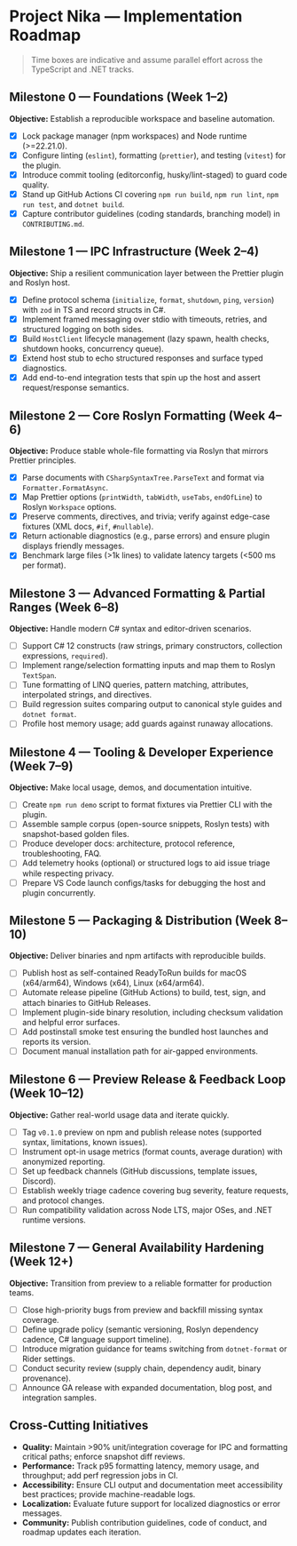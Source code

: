 # Project Nika — Implementation Roadmap

> Time boxes are indicative and assume parallel effort across the TypeScript and .NET tracks.

## Milestone 0 — Foundations (Week 1–2)

**Objective:** Establish a reproducible workspace and baseline automation.

- [x] Lock package manager (npm workspaces) and Node runtime (>=22.21.0).
- [x] Configure linting (`eslint`), formatting (`prettier`), and testing (`vitest`) for the plugin.
- [x] Introduce commit tooling (editorconfig, husky/lint-staged) to guard code quality.
- [x] Stand up GitHub Actions CI covering `npm run build`, `npm run lint`, `npm run test`, and `dotnet build`.
- [x] Capture contributor guidelines (coding standards, branching model) in `CONTRIBUTING.md`.

## Milestone 1 — IPC Infrastructure (Week 2–4)

**Objective:** Ship a resilient communication layer between the Prettier plugin and Roslyn host.

- [x] Define protocol schema (`initialize`, `format`, `shutdown`, `ping`, `version`) with `zod` in TS and record structs in C#.
- [x] Implement framed messaging over stdio with timeouts, retries, and structured logging on both sides.
- [x] Build `HostClient` lifecycle management (lazy spawn, health checks, shutdown hooks, concurrency queue).
- [x] Extend host stub to echo structured responses and surface typed diagnostics.
- [x] Add end-to-end integration tests that spin up the host and assert request/response semantics.

## Milestone 2 — Core Roslyn Formatting (Week 4–6)

**Objective:** Produce stable whole-file formatting via Roslyn that mirrors Prettier principles.

- [x] Parse documents with `CSharpSyntaxTree.ParseText` and format via `Formatter.FormatAsync`.
- [x] Map Prettier options (`printWidth`, `tabWidth`, `useTabs`, `endOfLine`) to Roslyn `Workspace` options.
- [x] Preserve comments, directives, and trivia; verify against edge-case fixtures (XML docs, `#if`, `#nullable`).
- [x] Return actionable diagnostics (e.g., parse errors) and ensure plugin displays friendly messages.
- [x] Benchmark large files (>1k lines) to validate latency targets (<500 ms per format).

## Milestone 3 — Advanced Formatting & Partial Ranges (Week 6–8)

**Objective:** Handle modern C# syntax and editor-driven scenarios.

- [ ] Support C# 12 constructs (raw strings, primary constructors, collection expressions, `required`).
- [ ] Implement range/selection formatting inputs and map them to Roslyn `TextSpan`.
- [ ] Tune formatting of LINQ queries, pattern matching, attributes, interpolated strings, and directives.
- [ ] Build regression suites comparing output to canonical style guides and `dotnet format`.
- [ ] Profile host memory usage; add guards against runaway allocations.

## Milestone 4 — Tooling & Developer Experience (Week 7–9)

**Objective:** Make local usage, demos, and documentation intuitive.

- [ ] Create `npm run demo` script to format fixtures via Prettier CLI with the plugin.
- [ ] Assemble sample corpus (open-source snippets, Roslyn tests) with snapshot-based golden files.
- [ ] Produce developer docs: architecture, protocol reference, troubleshooting, FAQ.
- [ ] Add telemetry hooks (optional) or structured logs to aid issue triage while respecting privacy.
- [ ] Prepare VS Code launch configs/tasks for debugging the host and plugin concurrently.

## Milestone 5 — Packaging & Distribution (Week 8–10)

**Objective:** Deliver binaries and npm artifacts with reproducible builds.

- [ ] Publish host as self-contained ReadyToRun builds for macOS (x64/arm64), Windows (x64), Linux (x64/arm64).
- [ ] Automate release pipeline (GitHub Actions) to build, test, sign, and attach binaries to GitHub Releases.
- [ ] Implement plugin-side binary resolution, including checksum validation and helpful error surfaces.
- [ ] Add postinstall smoke test ensuring the bundled host launches and reports its version.
- [ ] Document manual installation path for air-gapped environments.

## Milestone 6 — Preview Release & Feedback Loop (Week 10–12)

**Objective:** Gather real-world usage data and iterate quickly.

- [ ] Tag `v0.1.0` preview on npm and publish release notes (supported syntax, limitations, known issues).
- [ ] Instrument opt-in usage metrics (format counts, average duration) with anonymized reporting.
- [ ] Set up feedback channels (GitHub discussions, template issues, Discord).
- [ ] Establish weekly triage cadence covering bug severity, feature requests, and protocol changes.
- [ ] Run compatibility validation across Node LTS, major OSes, and .NET runtime versions.

## Milestone 7 — General Availability Hardening (Week 12+)

**Objective:** Transition from preview to a reliable formatter for production teams.

- [ ] Close high-priority bugs from preview and backfill missing syntax coverage.
- [ ] Define upgrade policy (semantic versioning, Roslyn dependency cadence, C# language support timeline).
- [ ] Introduce migration guidance for teams switching from `dotnet-format` or Rider settings.
- [ ] Conduct security review (supply chain, dependency audit, binary provenance).
- [ ] Announce GA release with expanded documentation, blog post, and integration samples.

## Cross-Cutting Initiatives

- **Quality:** Maintain >90% unit/integration coverage for IPC and formatting critical paths; enforce snapshot diff reviews.
- **Performance:** Track p95 formatting latency, memory usage, and throughput; add perf regression jobs in CI.
- **Accessibility:** Ensure CLI output and documentation meet accessibility best practices; provide machine-readable logs.
- **Localization:** Evaluate future support for localized diagnostics or error messages.
- **Community:** Publish contribution guidelines, code of conduct, and roadmap updates each iteration.
